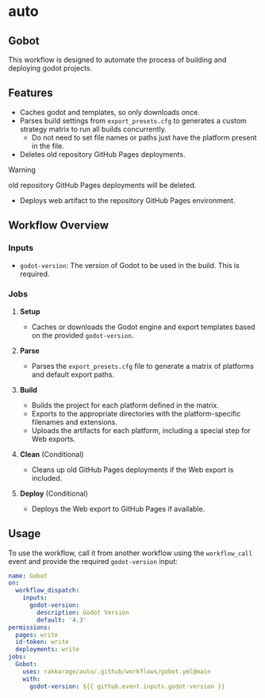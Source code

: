 # auto

## Gobot

This workflow is designed to automate the process of building and deploying godot projects.

## Features

- Caches godot and templates, so only downloads once.
- Parses build settings from `export_presets.cfg` to generates a custom strategy matrix to run all builds concurrently.
  - Do not need to set file names or paths just have the platform present in the file.
- Deletes old repository GitHub Pages deployments.
> [!WARNING]
> old repository GitHub Pages deployments will be deleted.
- Deploys web artifact to the repository GitHub Pages environment.

## Workflow Overview

### Inputs

- `godot-version`: The version of Godot to be used in the build. This is required.

### Jobs

1. **Setup**
   - Caches or downloads the Godot engine and export templates based on the provided `godot-version`.

2. **Parse**
   - Parses the `export_presets.cfg` file to generate a matrix of platforms and default export paths.

3. **Build**
   - Builds the project for each platform defined in the matrix.
   - Exports to the appropriate directories with the platform-specific filenames and extensions.
   - Uploads the artifacts for each platform, including a special step for Web exports.

4. **Clean** (Conditional)
   - Cleans up old GitHub Pages deployments if the Web export is included.

5. **Deploy** (Conditional)
   - Deploys the Web export to GitHub Pages if available.

## Usage

To use the workflow, call it from another workflow using the `workflow_call` event and provide the required `godot-version` input:

```yaml
name: Gobot
on:
  workflow_dispatch:
    inputs:
      godot-version:
        description: Godot Version
        default: '4.3'
permissions:
  pages: write
  id-token: write
  deployments: write
jobs:
  Gobot:
    uses: rakkarage/auto/.github/workflows/gobot.yml@main
    with:
      godot-version: ${{ github.event.inputs.godot-version }}
```